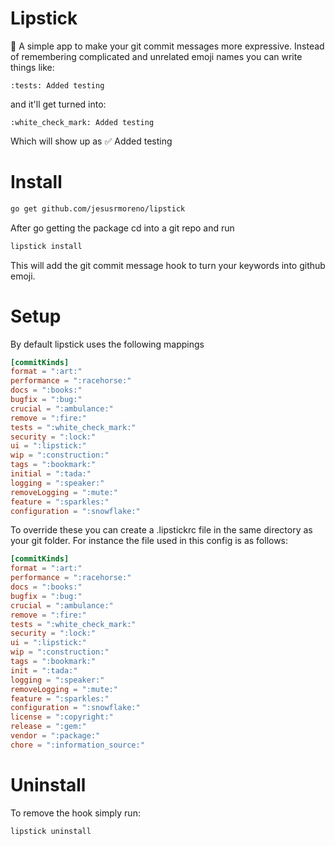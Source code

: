 # Lipstick
:lipstick: A simple app to make your git commit messages more expressive.
Instead of remembering complicated and unrelated emoji names you can write
things like:
```
:tests: Added testing
```
and it'll get turned into:
```
:white_check_mark: Added testing
```
Which will show up as
:white_check_mark: Added testing


# Install
```bash
go get github.com/jesusrmoreno/lipstick
```

After go getting the package cd into a git repo and run
```bash
lipstick install
```
This will add the git commit message hook to turn your keywords into github
emoji.

# Setup
By default lipstick uses the following mappings
```toml
[commitKinds]
format = ":art:"
performance = ":racehorse:"
docs = ":books:"
bugfix = ":bug:"
crucial = ":ambulance:"
remove = ":fire:"
tests = ":white_check_mark:"
security = ":lock:"
ui = ":lipstick:"
wip = ":construction:"
tags = ":bookmark:"
initial = ":tada:"
logging = ":speaker:"
removeLogging = ":mute:"
feature = ":sparkles:"
configuration = ":snowflake:"
```

To override these you can create a .lipstickrc file in the same directory as
your git folder. For instance the file used in this config is as follows:
```toml
[commitKinds]
format = ":art:"
performance = ":racehorse:"
docs = ":books:"
bugfix = ":bug:"
crucial = ":ambulance:"
remove = ":fire:"
tests = ":white_check_mark:"
security = ":lock:"
ui = ":lipstick:"
wip = ":construction:"
tags = ":bookmark:"
init = ":tada:"
logging = ":speaker:"
removeLogging = ":mute:"
feature = ":sparkles:"
configuration = ":snowflake:"
license = ":copyright:"
release = ":gem:"
vendor = ":package:"
chore = ":information_source:"
```


# Uninstall
To remove the hook simply run:
```bash
lipstick uninstall
```
